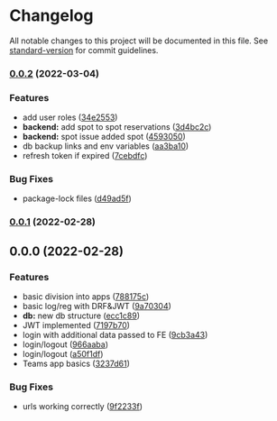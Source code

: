 # Changelog

All notable changes to this project will be documented in this file. See [standard-version](https://github.com/conventional-changelog/standard-version) for commit guidelines.

### [0.0.2](https://github.com/dominikbullo/ShareDesk/compare/v0.0.1...v0.0.2) (2022-03-04)


### Features

* add user roles ([34e2553](https://github.com/dominikbullo/ShareDesk/commit/34e255310915ac435b35f185f6189f5dfbba3fdb))
* **backend:** add spot to spot reservations ([3d4bc2c](https://github.com/dominikbullo/ShareDesk/commit/3d4bc2ce0b497c9ffd1ac08bc1f1bfe7da14590b))
* **backend:** spot issue added spot ([4593050](https://github.com/dominikbullo/ShareDesk/commit/4593050f331ceb8d5d42a1348564ce61a651de8e))
* db backup links and env variables ([aa3ba10](https://github.com/dominikbullo/ShareDesk/commit/aa3ba10af806692402594821d9c8db3799f7c47a))
* refresh token if expired ([7cebdfc](https://github.com/dominikbullo/ShareDesk/commit/7cebdfc8370f493105ccb091012da2f9405ef56b))


### Bug Fixes

* package-lock files ([d49ad5f](https://github.com/dominikbullo/ShareDesk/commit/d49ad5ff2c9253a922cced6485af04f6ee8a9875))

### [0.0.1](https://github.com/dominikbullo/ShareDesk/compare/v0.0.0...v0.0.1) (2022-02-28)

## 0.0.0 (2022-02-28)

### Features

* basic division into
  apps ([788175c](https://github.com/dominikbullo/ShareDesk/commit/788175c5bb732a51c025ed24af2e6e82b3e557af))
* basic log/reg with
  DRF&JWT ([9a70304](https://github.com/dominikbullo/ShareDesk/commit/9a70304d073a4b62851db08f4bee61faf8ca750e))
* **db:** new db
  structure ([ecc1c89](https://github.com/dominikbullo/ShareDesk/commit/ecc1c891c73b3bd0bfb974d650aee1ec62911797))
* JWT implemented ([7197b70](https://github.com/dominikbullo/ShareDesk/commit/7197b70894394596e3b337aa018dd835ccf4d631))
* login with additional data passed to
  FE ([9cb3a43](https://github.com/dominikbullo/ShareDesk/commit/9cb3a435405ed78f2b8614af04f9a3093f2bde13))
* login/logout ([966aaba](https://github.com/dominikbullo/ShareDesk/commit/966aabad12bc22abef204b27504fa5a154e87fd5))
* login/logout ([a50f1df](https://github.com/dominikbullo/ShareDesk/commit/a50f1dfcf93cb62d2905ca4c7f0a67701d350835))
* Teams app
  basics ([3237d61](https://github.com/dominikbullo/ShareDesk/commit/3237d616ee25d117891ec5e4a1bb3f188c8f2322))

### Bug Fixes

* urls working
  correctly ([9f2233f](https://github.com/dominikbullo/ShareDesk/commit/9f2233facc57eae2291e53ff06f83263eb21ad8c))
